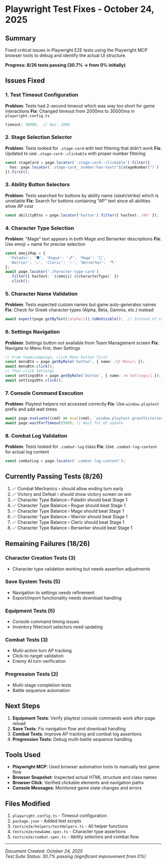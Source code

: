 # Playwright Test Fixes - October 24, 2025

## Summary
Fixed critical issues in Playwright E2E tests using the Playwright MCP browser tools to debug and identify the actual UI structure.

**Progress: 8/26 tests passing (30.7% → from 0% initially)**

## Issues Fixed

### 1. Test Timeout Configuration
**Problem**: Tests had 2-second timeout which was way too short for game interactions
**Fix**: Changed timeout from 2000ms to 30000ms in `playwright.config.ts`
```typescript
timeout: 30000,  // Was: 2000
```

### 2. Stage Selection Selector
**Problem**: Tests looked for `.stage-card` with text filtering that didn't work
**Fix**: Updated to use `.stage-card--clickable` with proper number filtering
```typescript
const stageCard = page.locator('.stage-card--clickable').filter({ 
  has: page.locator(`.stage-card__number:has-text("${stageNumber}")`)
}).first();
```

### 3. Ability Button Selectors
**Problem**: Tests searched for buttons by ability name (slash/strike) which is unreliable
**Fix**: Search for buttons containing "AP" text since all abilities show AP cost
```typescript
const abilityBtns = page.locator('button').filter({ hasText: /AP/ });
```

### 4. Character Type Selection
**Problem**: "Mage" text appears in both Mage and Berserker descriptions
**Fix**: Use emoji + name for precise selection
```typescript
const emojiMap = {
  'Paladin': '🛡️', 'Rogue': '🗡️', 'Mage': '🔮',
  'Warrior': '⚔️', 'Cleric': '✨', 'Berserker': '🪓'
};
await page.locator('.character-type-card')
  .filter({ hasText: `${emoji} ${characterType}` })
  .click();
```

### 5. Character Name Validation
**Problem**: Tests expected custom names but game auto-generates names
**Fix**: Check for Greek character types (Alpha, Beta, Gamma, etc.) instead
```typescript
await expect(page.getByText(/alpha/i)).toBeVisible();  // Instead of custom name
```

### 6. Settings Navigation
**Problem**: Settings button not available from Team Management screen
**Fix**: Navigate to Menu first, then Settings
```typescript
// From team/campaign, click Menu button first
const menuBtn = page.getByRole('button', { name: /📋 Menu/i });
await menuBtn.click();
// Then click Settings
const settingsBtn = page.getByRole('button', { name: /⚙️ Settings/i });
await settingsBtn.click();
```

### 7. Console Command Execution
**Problem**: Playtest helpers not accessed correctly
**Fix**: Use `window.playtest` prefix and add wait times
```typescript
await page.evaluate((cmd) => eval(cmd), `window.playtest.grantVictories(${count})`);
await page.waitForTimeout(500); // Wait for UI update
```

### 8. Combat Log Validation
**Problem**: Tests looked for `.combat-log` class
**Fix**: Use `.combat-log-content` for actual log content
```typescript
const combatLog = page.locator('.combat-log-content');
```

## Currently Passing Tests (8/26)

1. ✅ Combat Mechanics › should allow ending turn early
2. ✅ Victory and Defeat › should show victory screen on win  
3. ✅ Character Type Balance › Paladin should beat Stage 1
4. ✅ Character Type Balance › Rogue should beat Stage 1
5. ✅ Character Type Balance › Mage should beat Stage 1
6. ✅ Character Type Balance › Warrior should beat Stage 1
7. ✅ Character Type Balance › Cleric should beat Stage 1
8. ✅ Character Type Balance › Berserker should beat Stage 1

## Remaining Failures (18/26)

### Character Creation Tests (3)
- Character type validation working but needs assertion adjustments

### Save System Tests (5)
- Navigation to settings needs refinement
- Export/import functionality needs download handling

### Equipment Tests (5)
- Console command timing issues
- Inventory filter/sort selectors need updating

### Combat Tests (3)
- Multi-action turn AP tracking
- Click-to-target validation
- Enemy AI turn verification

### Progression Tests (2)
- Multi-stage completion tests
- Battle sequence automation

## Next Steps

1. **Equipment Tests**: Verify playtest console commands work after page reload
2. **Save Tests**: Fix navigation flow and download handling
3. **Combat Tests**: Improve AP tracking and combat log assertions
4. **Progression Tests**: Debug multi-battle sequence handling

## Tools Used

- **Playwright MCP**: Used browser automation tools to manually test game flow
- **Browser Snapshot**: Inspected actual HTML structure and class names
- **Browser Click**: Verified clickable elements and navigation paths
- **Console Messages**: Monitored game state changes and errors

## Files Modified

1. `playwright.config.ts` - Timeout configuration
2. `package.json` - Added test scripts
3. `tests/e2e/helpers/testHelpers.ts` - All helper functions
4. `tests/e2e/newGame.spec.ts` - Character type assertions
5. `tests/e2e/combat.spec.ts` - Ability selectors and combat flow

---

*Document Created: October 24, 2025*  
*Test Suite Status: 30.7% passing (significant improvement from 0%)*
